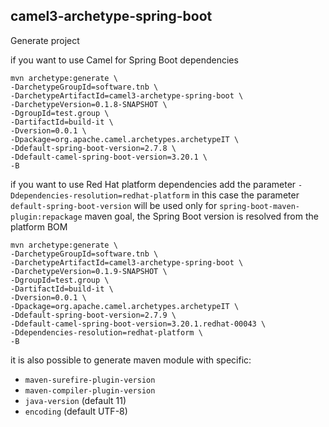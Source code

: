 ## camel3-archetype-spring-boot

Generate project

if you want to use Camel for Spring Boot dependencies
```
mvn archetype:generate \
-DarchetypeGroupId=software.tnb \
-DarchetypeArtifactId=camel3-archetype-spring-boot \
-DarchetypeVersion=0.1.8-SNAPSHOT \
-DgroupId=test.group \
-DartifactId=build-it \
-Dversion=0.0.1 \
-Dpackage=org.apache.camel.archetypes.archetypeIT \
-Ddefault-spring-boot-version=2.7.8 \
-Ddefault-camel-spring-boot-version=3.20.1 \
-B
```

if you want to use Red Hat platform dependencies add the parameter `-Ddependencies-resolution=redhat-platform` in this case the parameter `default-spring-boot-version` will be used only for `spring-boot-maven-plugin:repackage` maven goal, the Spring Boot version is resolved from the platform BOM 

```
mvn archetype:generate \
-DarchetypeGroupId=software.tnb \
-DarchetypeArtifactId=camel3-archetype-spring-boot \
-DarchetypeVersion=0.1.9-SNAPSHOT \
-DgroupId=test.group \
-DartifactId=build-it \
-Dversion=0.0.1 \
-Dpackage=org.apache.camel.archetypes.archetypeIT \
-Ddefault-spring-boot-version=2.7.9 \
-Ddefault-camel-spring-boot-version=3.20.1.redhat-00043 \
-Ddependencies-resolution=redhat-platform \
-B
```

it is also possible to generate maven module with specific:

- `maven-surefire-plugin-version`
- `maven-compiler-plugin-version`
- `java-version` (default 11)
- `encoding` (default UTF-8)
